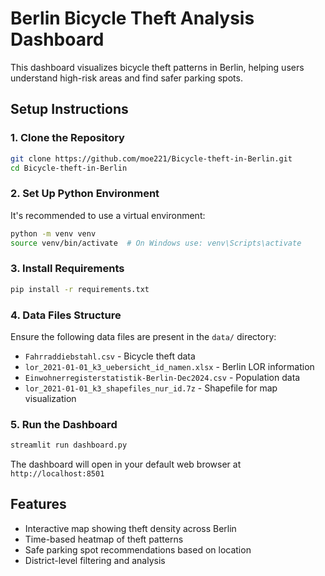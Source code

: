 # Berlin Bicycle Theft Analysis Dashboard

This dashboard visualizes bicycle theft patterns in Berlin, helping users understand high-risk areas and find safer parking spots.

## Setup Instructions

### 1. Clone the Repository
```bash
git clone https://github.com/moe221/Bicycle-theft-in-Berlin.git
cd Bicycle-theft-in-Berlin
```

### 2. Set Up Python Environment
It's recommended to use a virtual environment:
```bash
python -m venv venv
source venv/bin/activate  # On Windows use: venv\Scripts\activate
```

### 3. Install Requirements
```bash
pip install -r requirements.txt
```

### 4. Data Files Structure
Ensure the following data files are present in the `data/` directory:
- `Fahrraddiebstahl.csv` - Bicycle theft data
- `lor_2021-01-01_k3_uebersicht_id_namen.xlsx` - Berlin LOR information
- `Einwohnerregisterstatistik-Berlin-Dec2024.csv` - Population data
- `lor_2021-01-01_k3_shapefiles_nur_id.7z` - Shapefile for map visualization

### 5. Run the Dashboard
```bash
streamlit run dashboard.py
```
The dashboard will open in your default web browser at `http://localhost:8501`

## Features
- Interactive map showing theft density across Berlin
- Time-based heatmap of theft patterns
- Safe parking spot recommendations based on location
- District-level filtering and analysis
